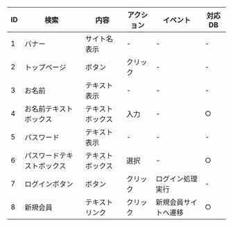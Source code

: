 | ID | 検索 | 内容 | アクション | イベント | 対応DB |
|----|-----|-----|---------|--------|-------|
|1|バナー|サイト名表示|-|-|-|
|2|トップページ|ボタン|クリック|-|-|
|3|お名前|テキスト表示|-|-|-|
|4|お名前テキストボックス|テキストボックス|入力|-|○|
|5|パスワード|テキスト表示|-|-|-|
|6|パスワードテキストボックス|テキストボックス|選択|-|○|
|7|ログインボタン|ボタン|クリック|ログイン処理実行|-|
|8|新規会員|テキストリンク|クリック|新規会員サイトへ遷移|○|


